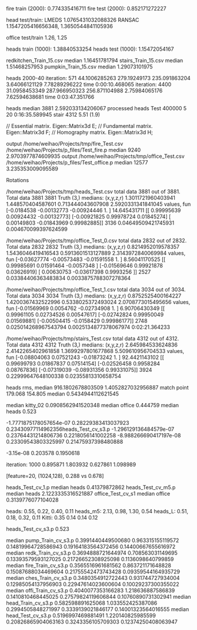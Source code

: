 fire train (2000): 0.774335416711
fire test (2000): 0.852171272227

head test/train:  LMEDS   1.0765431032088326
                  RANSAC  1.1547205416656348, 1.3650544841105936

office test/train 1.26, 1.25
            
heads train (1000): 1.38840533254
heads test (1000): 1.15472054167

redkitchen_Train_15.csv median 1.16451781794
stairs_Train_15.csv     median 1.51468257953
pumpkin_Train_15.csv    median 1.29073101975

heads
2000-40
iteration: 571 44.1006285263 279.19249173 235.091863204 3.64066121129 7.78289296222 time 0:00:10.468065
iteration: 4400 31.0958453349 287.966950323 256.871104988 2.75984065176 7.62594638681 time 0:03:47.351766

heads median 3881 2.592033134206067
processed  heads Test 400000 5 20 0:16:35.589945
stair 4312 5.51 (1.9)


  // Essential matrix.
  Eigen::Matrix3d E;
  // Fundamental matrix.
  Eigen::Matrix3d F;
  // Homography matrix.
  Eigen::Matrix3d H;
  
  output /home/weihao/Projects/tmp/fire_Test.csv /home/weihao/Projects/p_files/Test_fire.p
median 9240 2.9703977874609935
output /home/weihao/Projects/tmp/office_Test.csv /home/weihao/Projects/p_files/Test_office.p
median 12577 3.235353009095589

Rotations

/home/weihao/Projects/tmp/heads_Test.csv
total data 3881 out of 3881.
Total data 3881 3881
Truth (3,)
medians: (x,y,z,r)  1.3011721960403941 1.448570404587601 0.713444043607908 2.5920331341841045
values, fun [-0.0184538  -0.00132773 -0.00924446  1.        ] 14.645431711
[[ 0.99995639  0.00924432 -0.00132773]
 [-0.00921825  0.99978724  0.01845274]
 [ 0.00149803 -0.01843969  0.99982885]]
3136 0.04649509421745931 0.004670099397624599

/home/weihao/Projects/tmp/office_Test_0.csv
total data 2832 out of 2832.
Total data 2832 2832
Truth (3,)
medians: (x,y,z,r)  0.8214952019578357 1.5436046419416543 0.5913601513127889 2.3143972840069984
values, fun [-0.03627774 -0.00573483 -0.01591558  1.        ] 8.56041170525
[[ 0.99985691  0.01591464 -0.0057348 ]
 [-0.01569646  0.99921878  0.03626919]
 [ 0.00630753 -0.03617398  0.9993256 ]]
2527 0.03384406363483834 0.0033875788307278364

/home/weihao/Projects/tmp/office_Test_1.csv
total data 3034 out of 3034.
Total data 3034 3034
Truth (3,)
medians: (x,y,z,r)  0.8752525400164227 1.4200367432522996 0.5338025372493024 2.0708773015495656
values, fun [-0.01569969  0.0054762  -0.02734908  1.        ] 6.90706430349
[[ 0.99961105  0.02734526  0.00547617]
 [-0.02742824  0.99950049  0.01569881]
 [-0.00504415 -0.0158429   0.99986177]]
2748 0.025014268967543794 0.0025134877378067974
0:02:21.364233

/home/weihao/Projects/tmp/stairs_Test.csv
total data 4312 out of 4312.
Total data 4312 4312
Truth (3,)
medians: (x,y,z,r)  2.645984533624836 2.4142265402961858 1.3699297801677868 5.509610956704533
values, fun [-0.08804063  0.07521243 -0.01873242  1.        ] 92.4421143102
[[ 0.99699793  0.01867837  0.07514154]
 [-0.02526458  0.9958284   0.08767836]
 [-0.07319039 -0.08931356  0.99331075]]
3924 0.22999647648100338 0.02355813310658754

heads
rms, median 916.1802678803509 1.4052827032956887
match point 179.068 154.805
median 0.5434944112621545

median kitty_02 0.0908562941520348
median office 0.444759
median heads 0.523

-1.7771875178057654e-07 0.28229383413037923 0.23430977114962356heads_Test_cv_s3.p
-1.296129136484579e-07 0.23764431214806736 0.2218056141002258
-8.988266690417197e-08 0.23309543803325997 0.21475937398480888

-3.15e-08 0.203578 0.1950618

iteration: 1000 0.895871 1.803932 0.627861 1.098989 

[feature=20, (1024,128), 0.288 vs 0.678]

heads_Test_cv_1.p median heads 0.41379872862
heads_Test_cv_m5.p median heads 2.1223335316521887
office_Test_cv_s1 median office 0.3139776077104028

heads: 0.55, 0.22, 0.40, 0.11
heads_m5: 2.13, 0.98, 1.30, 0.54
heads_L: 0.51, 0.18, 0.32, 0.11
Kitti: 0.35 0.14 0.14 0.12

heads_Test_cv_s3.p 0.523

median pump_Train_cv_s3.p 0.3991440449500680 0.963315155119572 0.14819964728586943 0.19164183564372456 0.14400667655616972
median redk_Train_cv_s3.p 0.3694888721644974 0.708563031149695 0.13393579593127025 0.21726652308925098 0.1136098640799859
median fire_Train_cv_s3.p 0.3565516961681562 0.863721171648828 0.15087688034469604 0.21755542473743428 0.09359544164935729
median ches_Train_cv_s3.p 0.3480354912722443 0.931744727934004 0.12985054137956903 0.22947614023600604 0.10029237300355022
median offi_Train_cv_s3.p 0.4040077353166283 1.218636887586839 0.1410810468445025  0.27579824119606844 0.10760890731302941
median head_Train_cv_s3.p 0.582598891625068  1.033552425387086 0.2994505848271997  0.3339139021846177  0.14001323564016555
median head_Test_cv_s3.p  0.5196997469881491 1.220140825985599 0.20826865904063163 0.3243356105709303  0.12374250408063947

